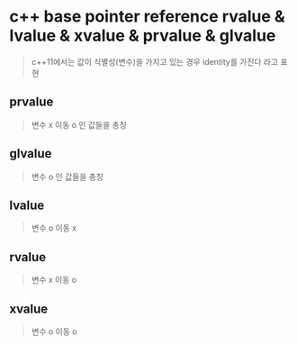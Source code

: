 # c++ base pointer reference rvalue & lvalue & xvalue & prvalue & glvalue

> c++11에서는 값이 식별성(변수)을 가지고 있는 경우 identity를 가진다 라고 표현

## prvalue

> 변수 x 이동 o 인 값들을 총칭

## glvalue

> 변수 o 인 값들을 총칭

## lvalue

> 변수 o 이동 x

## rvalue

> 변수 x 이동 o

## xvalue

> 변수 o 이동 o
